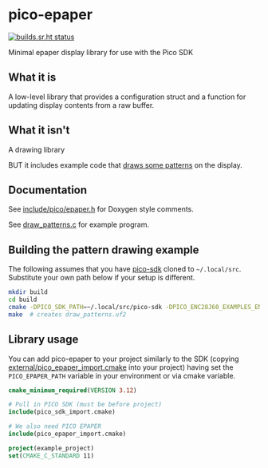 # pico-epaper

[![builds.sr.ht status](https://builds.sr.ht/~krystianch/pico-epaper.svg)](https://builds.sr.ht/~krystianch/pico-epaper?)

Minimal epaper display library for use with the Pico SDK

## What it is

A low-level library that provides a configuration struct and a function for updating display contents from a raw buffer.

## What it isn't

A drawing library

BUT it includes example code that [draws some patterns](draw_patterns.c) on the display.

## Documentation

See [include/pico/epaper.h](include/pico/epaper.h) for Doxygen style comments.

See [draw_patterns.c](draw_patterns.c) for example program.

## Building the pattern drawing example

The following assumes that you have [pico-sdk](https://github.com/raspberrypi/pico-sdk) cloned to `~/.local/src`.
Substitute your own path below if your setup is different.

```bash
mkdir build
cd build
cmake -DPICO_SDK_PATH=~/.local/src/pico-sdk -DPICO_ENC28J60_EXAMPLES_ENABLED=true ..
make  # creates draw_patterns.uf2
```

## Library usage

You can add pico-epaper to your project similarly to the SDK (copying [external/pico_epaper_import.cmake](external/pico_epaper_import.cmake) into your project)
having set the `PICO_EPAPER_PATH` variable in your environment or via cmake variable.

```cmake
cmake_minimum_required(VERSION 3.12)

# Pull in PICO SDK (must be before project)
include(pico_sdk_import.cmake)

# We also need PICO EPAPER
include(pico_epaper_import.cmake)

project(example_project)
set(CMAKE_C_STANDARD 11)
``` 
